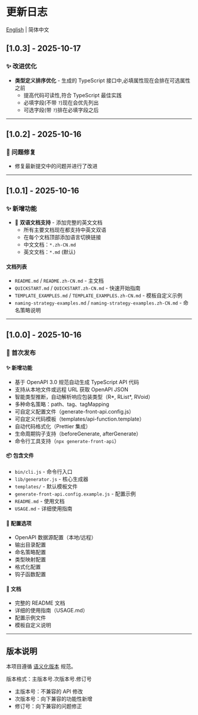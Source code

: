 # 更新日志

[English](./CHANGELOG.md) | 简体中文

## [1.0.3] - 2025-10-17

### ✨ 改进优化

- **类型定义排序优化** - 生成的 TypeScript 接口中,必填属性现在会排在可选属性之前
  - 提高代码可读性,符合 TypeScript 最佳实践
  - 必填字段(不带 `?`)现在会优先列出
  - 可选字段(带 `?`)排在必填字段之后

---

## [1.0.2] - 2025-10-16

### 🔧 问题修复

- 修复最新提交中的问题并进行了改进

---

## [1.0.1] - 2025-10-16

### ✨ 新增功能

- 📖 **双语文档支持** - 添加完整的英文文档
  - 所有主要文档现在都支持中英文双语
  - 在每个文档顶部添加语言切换链接
  - 中文文档：`*.zh-CN.md`
  - 英文文档：`*.md` (默认)

#### 文档列表

- `README.md` / `README.zh-CN.md` - 主文档
- `QUICKSTART.md` / `QUICKSTART.zh-CN.md` - 快速开始指南
- `TEMPLATE_EXAMPLES.md` / `TEMPLATE_EXAMPLES.zh-CN.md` - 模板自定义示例
- `naming-strategy-examples.md` / `naming-strategy-examples.zh-CN.md` - 命名策略说明

---

## [1.0.0] - 2025-10-16

### 🎉 首次发布

#### ✨ 新增功能

- 基于 OpenAPI 3.0 规范自动生成 TypeScript API 代码
- 支持从本地文件或远程 URL 获取 OpenAPI JSON
- 智能类型推断，自动解析响应包装类型（R*, RList*, RVoid）
- 多种命名策略：path、tag、tagMapping
- 可自定义配置文件（generate-front-api.config.js）
- 可自定义代码模板（templates/api-function.template）
- 自动代码格式化（Prettier 集成）
- 生命周期钩子支持（beforeGenerate, afterGenerate）
- 命令行工具支持（`npx generate-front-api`）

#### 📦 包含文件

- `bin/cli.js` - 命令行入口
- `lib/generator.js` - 核心生成器
- `templates/` - 默认模板文件
- `generate-front-api.config.example.js` - 配置示例
- `README.md` - 使用文档
- `USAGE.md` - 详细使用指南

#### 🔧 配置选项

- OpenAPI 数据源配置（本地/远程）
- 输出目录配置
- 命名策略配置
- 类型映射配置
- 格式化配置
- 钩子函数配置

#### 📝 文档

- 完整的 README 文档
- 详细的使用指南（USAGE.md）
- 配置示例文件
- 模板自定义说明

---

## 版本说明

本项目遵循 [语义化版本](https://semver.org/lang/zh-CN/) 规范。

版本格式：主版本号.次版本号.修订号

- 主版本号：不兼容的 API 修改
- 次版本号：向下兼容的功能性新增
- 修订号：向下兼容的问题修正
